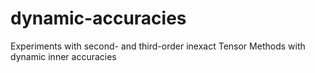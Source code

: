 # dynamic-accuracies
Experiments with second- and third-order inexact Tensor Methods with dynamic inner accuracies
